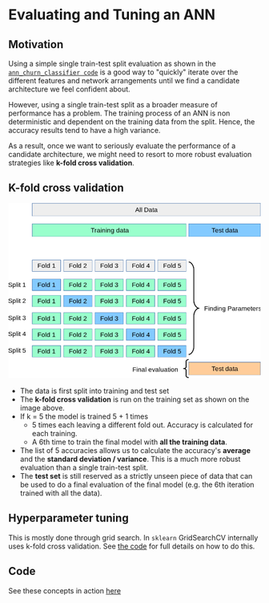 # Evaluating and Tuning an ANN

## Motivation
Using a simple single train-test split evaluation as shown in the [`ann_churn_classifier code`](../../annotated_code/volume_1_supervised_deep_learning/part_1_artificial_neural_networks/ann_churn_classifier.py)
is a good way to "quickly" iterate over the different features and network arrangements until we
find a candidate architecture we feel confident about.

However, using a single train-test split as a broader measure of performance has a problem. The training process of an 
ANN is non deterministic and dependent on the training data from the split.  Hence, the accuracy results tend to have a high variance. 

As a result, once we want to seriously evaluate the performance of a candidate architecture, we might
need to resort to more robust evaluation strategies like __k-fold cross validation__.

## K-fold cross validation
![cross validation](cross_validation.png)

- The data is first split into training and test set
- The __k-fold cross validation__ is run on the training set as shown on the image above.
- If k = 5 the model is trained 5 + 1 times
   - 5 times each leaving a different fold out. Accuracy is calculated for each training.
   - A 6th time to train the final model with __all the training data__.
- The list of 5 accuracies allows us to calculate the accuracy's __average__ and the __standard deviation / variance__.  This is a much more robust evaluation than a single train-test split.
- The __test set__ is still reserved as a strictly unseen piece of data that can be used to do
a final evaluation of the final model (e.g. the 6th iteration trained with all the data).

## Hyperparameter tuning
This is mostly done through grid search.  In `sklearn` GridSearchCV internally uses k-fold cross validation.
See [the code](#Code) for full details on how to do this.

## Code
See these concepts in action [here](../../annotated_code/volume_1_supervised_deep_learning/part_1_artificial_neural_networks/evaluating_and_tuning/evaluating_and_tuning_ann.py)